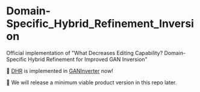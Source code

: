 # Domain-Specific_Hybrid_Refinement_Inversion
Official implementation of "What Decreases Editing Capability? Domain-Specific Hybrid Refinement for Improved GAN Inversion"

:tada: [DHR](https://github.com/caopulan/GANInverter/tree/main/configs/dhr) is implemented in [GANInverter](https://github.com/caopulan/GANInverter) now!

:tada: We will release a minimum viable product version in this repo later.

